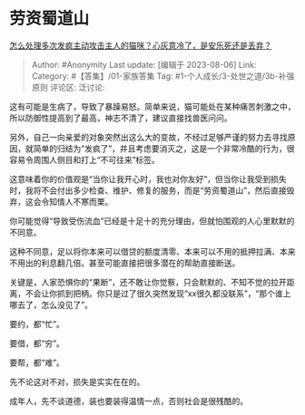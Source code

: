 # 劳资蜀道山
[怎么处理多次发疯主动攻击主人的猫咪？心灰意冷了，是安乐死还是丢弃？](https://www.zhihu.com/question/461085441/answer/3152015525)

> Author: #Anonymity
> Last update: [编辑于 2023-08-06]
> Link:
> Category: #【答集】/01-家族答集
> Tag: #1-个人成长/3-处世之道/3b-补强原则
> 评论区:
> 泛讨论:

这有可能是生病了，导致了暴躁易怒。简单来说，猫可能处在某种痛苦刺激之中，所以防御性提高到了最高，神志不清了，建议直接找兽医问问。

另外，自己一向亲爱的对象突然出这么大的变故，不经过足够严谨的努力去寻找原因，就简单的归结为“发疯了”，并且考虑要消灭之，这是一个非常冷酷的行为，很容易令周围人侧目和打上“不可往来”标签。

这意味着你的价值观是“当你让我开心时，我也对你友好”，但当你让我受到损失时，我将不会付出多少检查、维护、修复的服务，而是“劳资蜀道山”，然后直接毁弃，这会令知情人不寒而栗。

你可能觉得“导致受伤流血”已经是十足十的充分理由，但就怕围观的人心里默默的不同意。

这种不同意，足以将你本来可以借贷的额度清零、本来可以不用的抵押拉满、本来不用出的利息翻几倍。甚至可能直接把很多潜在的帮助直接断送。

关键是，人家恐惧你的“果断”，还不敢让你觉察，只会默默的、不知不觉的拉开距离，不会让你抓到把柄。你只是过了很久突然发现“xx很久都没联系”，“那个谁上哪去了，怎么没见了”。

要约，都“忙”。

要借，都“穷”。

要帮，都“难”。

先不论这对不对，损失是实实在在的。

成年人，先不谈道德，装也要装得温情一点，否则社会是很残酷的。

